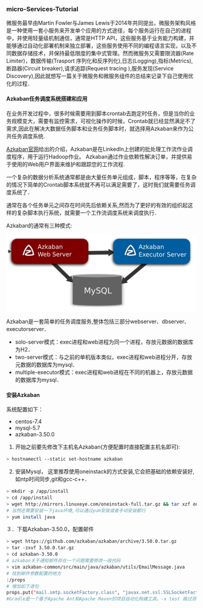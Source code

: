 ### micro-Services-Tutorial
 微服务最早由Martin Fowler与James Lewis于2014年共同提出，微服务架构风格是一种使用一套小服务来开发单个应用的方式途径，每个服务运行在自己的进程中，并使用轻量级机制通信，通常是HTTP API，这些服务基于业务能力构建，并能够通过自动化部署机制来独立部署，这些服务使用不同的编程语言实现，以及不同数据存储技术，并保持最低限度的集中式管理。然而微服务又需要限流器(Rate Limiter)，数据传输(Trasport 序列化和反序列化),日志(Logging),指标(Metrics),断路器(Circuit breaker),请求追踪(Request tracing ),服务发现(Service Discovery),因此就想写一篇关于微服务和微服务组件的总结来记录下自己使用优化的过程．

#### Azkaban任务调度系统搭建和应用

在业务开发过程中，很多时候需要用到脚本crontab去跑定时任务，但是当你的业务规模变大，需要有监控需求，可视化操作的时候，Crontab就已经显然满足不了需求,因此在解决大数据任务脚本和业务任务脚本时，就选择用Azkaban来作为公共任务调度系统.

[Azkaban官网](https://azkaban.github.io/)给出的介绍，Azkaban是在LinkedIn上创建的批处理工作流作业调度程序，用于运行Hadoop作业。 Azkaban通过作业依赖性解决订单，并提供易于使用的Web用户界面来维护和跟踪您的工作流程.

一个复杂的数据分析系统通常都是由大量任务单元组成，脚本，程序等等，在复杂的情况下简单的Crontab脚本系统就不再可以满足需要了，这时我们就需要任务调度系统了．

通常在各个任务单元之间存在时间先后依赖关系,然而为了更好的有效的组织起这样的复杂脚本执行系统，就需要一个工作流调度系统来调度执行．

Azkaban的通常有三种模式:

<p align="center">
<img width="600" align="center" src="../images/11.jpg" />
</p>

Azkaban是一套简单的任务调度服务,整体包括三部分webserver、dbserver、executorserver．

* solo-server模式：exec进程和web进程为同一个进程，存放元数据的数据库为H2．
* two-server模式：与之前的单机版本类似，exec进程和web进程分开，存放元数据的数据库为mysql．
* multiple-executor模式：exec进程和web进程在不同的机器上，存放元数据的数据库为mysql．

#### 安装Azkaban

系统配置如下：
* centos-7.4
* mysql-5.7
* azkaban-3.50.0

1. 开始之前要先修改下主机名Azkaban(方便配置时直接配置主机名即可):
```bash
> hostnamectl --static set-hostname azkaban
```

2. 安装Mysql， 这里推荐使用oneinstack的方式安装,它会把基础的依赖安装好,如ntp时间同步,git和gcc-c++．
```bash
> mkdir -p /app/install
> cd /app/install
> wget http://mirrors.linuxeye.com/oneinstack-full.tar.gz && tar xzf oneinstack-full.tar.gz && ./oneinstack/install.sh --db_option 2 --dbinstallmethod 1 --dbrootpwd Sunmi388
# 当然还需要安装一下java环境,可以通过yum安装或者手动安装都行
> yum install java
```

３．下载Azkaban-3.50.0，配置邮件
```bash
> wget https://github.com/azkaban/azkaban/archive/3.50.0.tar.gz
> tar -zxvf 3.50.0.tar.gz
> cd azkaban-3.50.0
# azkaban关于通知邮件存在一个问题需要修改一段代码
> vim azkaban-common/src/main/java/azkaban/utils/EmailMessage.java
# 找到邮件参数配置的地方
:/props
# 增加如下语句
props.put("mail.smtp.socketFactory.class", "javax.net.ssl.SSLSocketFactory");
#Gradle是一个基于Apache Ant和Apache Maven的项目自动化构建工具。-x test 跳过测试
```
